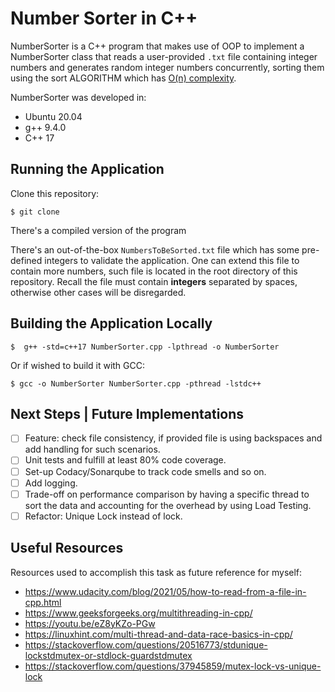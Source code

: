 # Number Sorter in C++

NumberSorter is a C++ program that makes use of OOP to implement a NumberSorter class that reads a user-provided `.txt` file containing integer numbers and generates random integer numbers concurrently, sorting them using the sort ALGORITHM which has [O(n) complexity]().

NumberSorter was developed in:

- Ubuntu 20.04
- g++ 9.4.0
- C++ 17

## Running the Application

Clone this repository:

` $ git clone `

There's a compiled version of the program

There's an out-of-the-box `NumbersToBeSorted.txt` file which has some pre-defined integers to validate the application. One can extend this file to contain more numbers, such file is located in the root directory of this repository. Recall the file must contain **integers** separated by spaces, otherwise other cases will be disregarded.

## Building the Application Locally

`$  g++ -std=c++17 NumberSorter.cpp -lpthread -o NumberSorter`

Or if wished to build it with GCC:

`$ gcc -o NumberSorter NumberSorter.cpp -pthread -lstdc++`

## Next Steps | Future Implementations

- [ ] Feature: check file consistency, if provided file is using backspaces and add handling for such scenarios.
- [ ] Unit tests and fulfill at least 80% code coverage.
- [ ] Set-up Codacy/Sonarqube to track code smells and so on.
- [ ] Add logging.
- [ ] Trade-off on performance comparison by having a specific thread to sort the data and accounting for the overhead by using Load Testing.
- [ ] Refactor: Unique Lock instead of lock.

## Useful Resources

Resources used to accomplish this task as future reference for myself:

- https://www.udacity.com/blog/2021/05/how-to-read-from-a-file-in-cpp.html
- https://www.geeksforgeeks.org/multithreading-in-cpp/
- https://youtu.be/eZ8yKZo-PGw
- https://linuxhint.com/multi-thread-and-data-race-basics-in-cpp/
- https://stackoverflow.com/questions/20516773/stdunique-lockstdmutex-or-stdlock-guardstdmutex
- https://stackoverflow.com/questions/37945859/mutex-lock-vs-unique-lock

